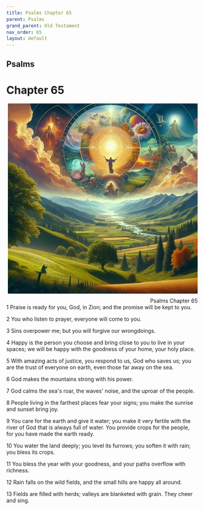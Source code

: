 ```yaml
---
title: Psalms Chapter 65
parent: Psalms
grand_parent: Old Testament
nav_order: 65
layout: default
---
```


## Psalms

# Chapter 65

<div style="clear: both; text-align: right;">
    <img src="/assets/Image/Psalms/500/65.jpg" alt="Psalms Chapter 65" class="chapter-image" style="max-width: 100%; height: auto; float: right; margin: 0 0 10px 10px; padding-left: 10%;">
    <figcaption style="font-size: 14px;">Psalms Chapter 65</figcaption>
</div>
1 Praise is ready for you, God, in Zion; and the promise will be kept to you.

2 You who listen to prayer, everyone will come to you.

3 Sins overpower me; but you will forgive our wrongdoings.

4 Happy is the person you choose and bring close to you to live in your spaces; we will be happy with the goodness of your home, your holy place.

5 With amazing acts of justice, you respond to us, God who saves us; you are the trust of everyone on earth, even those far away on the sea.

6 God makes the mountains strong with his power.

7 God calms the sea's roar, the waves' noise, and the uproar of the people.

8 People living in the farthest places fear your signs; you make the sunrise and sunset bring joy.

9 You care for the earth and give it water; you make it very fertile with the river of God that is always full of water. You provide crops for the people, for you have made the earth ready.

10 You water the land deeply; you level its furrows; you soften it with rain; you bless its crops.

11 You bless the year with your goodness, and your paths overflow with richness.

12 Rain falls on the wild fields, and the small hills are happy all around.

13 Fields are filled with herds; valleys are blanketed with grain. They cheer and sing.


